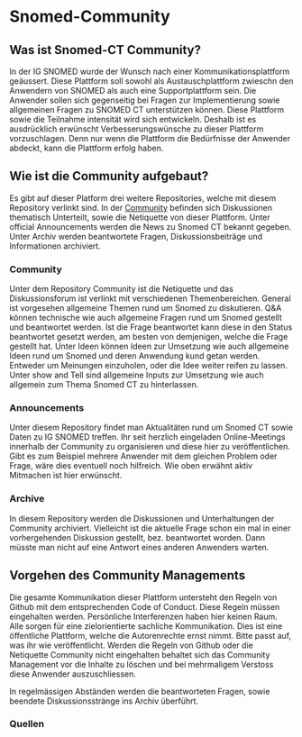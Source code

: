 # Snomed-Community

## Was ist Snomed-CT Community?
In der IG SNOMED wurde der Wunsch nach einer Kommunikationsplattform geäussert. Diese Plattform soll sowohl als Austauschplattform zwieschn den Anwendern von SNOMED als auch eine Supportplattform sein. Die Anwender sollen sich gegenseitig bei Fragen zur Implementierung sowie allgemeinen Fragen zu SNOMED CT unterstützen können. Diese Plattform sowie die Teilnahme intensität wird sich entwickeln. Deshalb ist es ausdrücklich erwünscht Verbesserungswünsche zu dieser Plattform vorzuschlagen. Denn nur wenn die Plattform die Bedürfnisse der Anwender abdeckt, kann die Plattform erfolg haben.

## Wie ist die Community aufgebaut?
Es gibt auf dieser Platform drei weitere Repositories, welche mit diesem Repository verlinkt sind. In der [Community]() befinden sich Diskussionen thematisch Unterteilt, sowie die Netiquette von dieser Plattform. Unter official Announcements werden die News zu Snomed CT bekannt gegeben. Unter Archiv werden beantwortete Fragen, Diskussionsbeiträge und Informationen archiviert.

### Community
Unter dem Repository Community ist die Netiquette und das Diskussionsforum ist verlinkt mit verschiedenen Themenbereichen. General ist vorgesehen allgemeine Themen rund um Snomed zu diskutieren. Q&A können technische wie auch allgemeine Fragen rund um Snomed gestellt und beantwortet werden. Ist die Frage beantwortet kann diese in den Status beantwortet gesetzt werden, am besten von demjenigen, welche die Frage gestellt hat. Unter Ideen können Ideen zur Umsetzung wie auch allgemeine Ideen rund um Snomed und deren Anwendung kund getan werden. Entweder um Meinungen einzuholen, oder die Idee weiter reifen zu lassen. Unter show and Tell sind allgemeine Inputs zur Umsetzung wie auch allgemein zum Thema Snomed CT zu hinterlassen.

### Announcements
Unter diesem Repository findet man Aktualitäten rund um Snomed CT sowie Daten zu IG SNOMED treffen. Ihr seit herzlich eingeladen Online-Meetings innerhalb der Community zu organisieren und diese hier zu veröffentlichen. Gibt es zum Beispiel mehrere Anwender mit dem gleichen Problem oder Frage, wäre dies eventuell noch hilfreich. Wie oben erwähnt aktiv Mitmachen ist hier erwünscht.

### Archive
In diesem Repository werden die Diskussionen und Unterhaltungen der Community archiviert. Vielleicht ist die aktuelle Frage schon ein mal in einer vorhergehenden Diskussion gestellt, bez. beantwortet worden. Dann müsste man nicht auf eine Antwort eines anderen Anwenders warten.

## Vorgehen des Community Managements
Die gesamte Kommunikation dieser Plattform untersteht den Regeln von Github mit dem entsprechenden Code of Conduct. Diese Regeln müssen eingehalten werden. Persönliche Interferenzen haben hier keinen Raum. Alle sorgen für eine zielorientierte sachliche Kommunikation. Dies ist eine öffentliche Plattform, welche die Autorenrechte ernst nimmt. Bitte passt auf, was ihr wie veröffentlicht. Werden die Regeln von Github oder die Netiquette Community nicht eingehalten behaltet sich das Community Management vor die Inhalte zu löschen und bei mehrmaligem Verstoss diese Anwender auszuschliessen.

In regelmässigen Abständen werden die beantworteten Fragen, sowie beendete Diskussionsstränge ins Archiv überführt.

### Quellen
